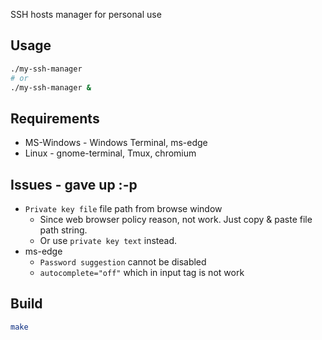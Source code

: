 SSH hosts manager for personal use

## Usage
```sh
./my-ssh-manager
# or
./my-ssh-manager &
```

## Requirements
* MS-Windows - Windows Terminal, ms-edge
* Linux - gnome-terminal, Tmux, chromium

## Issues - gave up :-p
* `Private key file` file path from browse window
    * Since web browser policy reason, not work. Just copy & paste file path string.
    * Or use `private key text` instead.
* ms-edge
    * `Password suggestion` cannot be disabled
    * `autocomplete="off"` which in input tag is not work

## Build
```sh
make
```
